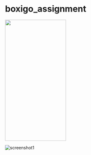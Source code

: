 # boxigo_assignment

<img src="https://github.com/user-attachments/assets/993f3063-84e4-4c68-973b-f2145e7942f5" width="200" height="400" />

![screenshot1](https://github.com/user-attachments/assets/993f3063-84e4-4c68-973b-f2145e7942f5)

